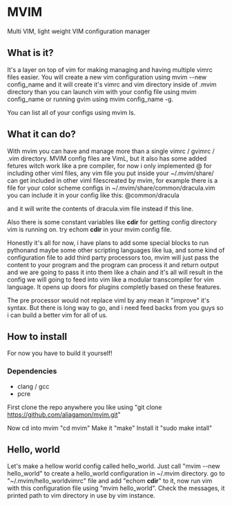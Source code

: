 # MVIM
Multi VIM, light weight VIM configuration manager

## What is it?
It's a layer on top of vim for making managing and having multiple vimrc files easier.
You will create a new vim configuration using mvim --new config_name and it will create it's vimrc and vim directory inside of .mvim directory than you can launch vim with your config file using mvim config_name or running gvim using mvim config_name -g.

You can list all of your configs using mvim ls.

## What it can do?
With mvim you can have and manage more than a single vimrc / gvimrc / .vim directory.
MVIM config files are VimL, but it also has some added fetures witch work like a pre compiler, for now i only implemented @ for including other viml files, any vim file you put inside your ~/.mvim/share/ can get included in other viml filescreated by mvim, for example there is a file for your color scheme configs in ~/.mvim/share/common/dracula.vim
you can include it in your config like this:
@common/dracula

and it will write the contents of dracula.vim file instead if this line.

Also there is some constant variables like __cdir__ for getting config directory vim is running on.
try echom __cdir__ in your mvim config file.

Honestly it's all for now, i have plans to add some special blocks to run pythonand maybe some other scripting languages like lua, and some kind of configuration file to add third party processors too, mvim will just pass the content to your program and the program can process it and return output and we are going to pass it into them like a chain and it's all will result in the config we will going to feed into vim like a modular transcompiler for vim language. It opens up doors for plugins completly based on these features.

The pre processor would not replace viml by any mean it "improve" it's syntax.
But there is long way to go, and i need feed backs from you guys so i can build a better vim for all of us.

## How to install
For now you have to build it yourself!

### Dependencies
* clang / gcc
* pcre

First clone the repo anywhere you like using "git clone https://github.com/aliagamon/mvim.git"

Now cd into mvim "cd mvim"
Make it "make"
Install it "sudo make intall"

## Hello, world
Let's make a hellow world config called hello_world.
Just call "mvim --new hello_world" to create a hello_world configuration in ~/.mvim directory.
go to "~/.mvim/hello_worldvimrc" file and add "echom __cdir__" to it, now run vim with this configuration file using "mvim hello_world".
Check the messages, it printed path to vim directory in use by vim instance.
